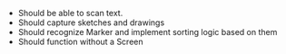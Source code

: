 - Should be able to scan text.
- Should capture sketches and drawings
- Should recognize Marker and implement sorting logic based on them
- Should function without a Screen